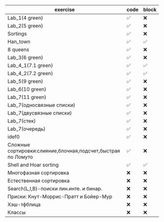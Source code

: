 | exercise | code | block | 
| ------------- | ------------- | ------------- |
| Lab_1(4 green) | :white_check_mark:| :x:  |
| Lab_2(5 green) | :white_check_mark: | :x:  | 
| Sortings |:white_check_mark: | :x:  |
| Han_town |:white_check_mark: | :white_check_mark:  |
|  8 queens|:white_check_mark:  | :x:  |
| Lab_3(6 green) |:white_check_mark:  | :x:  |
| Lab_4_1(7.1 green) |:white_check_mark:| :white_check_mark:  |
| Lab_4_2(7.2 green) |:white_check_mark:  | :white_check_mark:  |
| Lab_5(9 green) | :white_check_mark:| :x:  | 
| Lab_6(10 green) |:white_check_mark: | :x:  |
| Lab_7(11 green) |:white_check_mark:  | :x:  |
| Lab_7(односвязные списки) | :white_check_mark:| :x:  |
| Lab_7(двусвязные списки) | :white_check_mark:| :x:  |
| Lab_7(стек) | :white_check_mark: | :x:  |
| Lab_7(очередь) |:white_check_mark:  | :x:  |
| idef0|:white_check_mark:  | :x:  | 
| Сложные сортировки:слияние,блочная,подсчет,быстрая по Ломуто|:white_check_mark: | :x:  |
| Shell and Hoar sorting|:white_check_mark: | :white_check_mark:  |
| Многофазная сортировка|:x:  | :x:  |
| Естественная сортировка|:x:  | :x:  |
|Search(L,I,B)-поиски лин.инте. и бинар.| :x:   | :x:  |
| Приски: Кнут-Моррис-Пратт и Бойер-Мур|:x:  | :x:  |
| Хэш-тфблица|:x:  | :x:  |
| Классы|:x:  | :x:  |